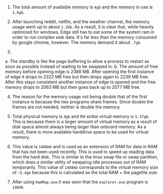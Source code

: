 1. The total amount of available memory is `4gb` and the memory in use is `1.6gb`.
2. After launching reddit, netflix, and the weather channel, the memory usage went up to about `2.3db`. As a result, it is clear that, while heavily optimized for windows, Edge still has to eat some of the system ram in order to run complex web data. It's far less than the memory consumed by google chrome, however. The memory demand it about `.7gb`.

3.
a. The standby is like the page buffering to allow a process to restart as soon as possible instead of waiting to be swapped in.
b. The amount of free memory before opening edge is 2388 MB.  After opening the first instance of edge it drops to 2322 MB free but then drops again to 2239 MB free.  After this stays consistent another instance of edge is opened and the free memory drops to 2063 MB but then goes back up to 2077 MB free.

4.  The reason for the memory usage not being double that of the first instance is because the two programs share frames.  Since double the frames are not needed, neither is double the memory.

5. Total physical memory is `4gb` and tht eottal virtual memory is `5.37gb`. This is because there is a larger amount of virtual memory as a result of disk space almost always being larger than onboard memory. As a result, there is more available harddrive space to be used for virtual memory.
6. This value is `1408mb` and is used as an extension of RAM for data in RAM that has not been used recently. This is used to speed up reading data from the hard disk. This is similar to the linux swap file or swap partition, which does a similar utility of swapping idle processes out of RAM temporarily. This value of `1408mb` corresponds to the virtual memory size of `~5.4gb` because this is calculated as the total RAM + the pagefile size.
7. After using `RamMap.exe` it was seen that the `explorer.exe` program is `1484K`.
